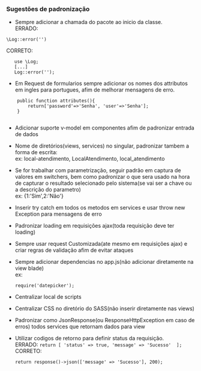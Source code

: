### Sugestões de padronização
- Sempre adicionar a chamada do pacote ao inicio da classe. \
 ERRADO: 
 ```
 \Log::error('')
 ```
 CORRETO:
 ```
	use \Log;
    [...]
	Log::error('');
```
- Em Request de formularios sempre adicionar os nomes dos attributos em ingles para portugues, afim de melhorar mensagens de erro.
```
	public function attributes(){
		return['password'=>'Senha', 'user'=>'Senha'];
	}
	
```
- Adicionar suporte v-model em componentes afim de padronizar entrada de dados

- Nome de diretórios(views, services) no singular, padronizar tambem a forma de escrita: \
ex: local-atendimento, LocalAtendimento, local_atendimento

- Se for trabalhar com parametrização, seguir padrão em captura de valores em switchers, bem como padronizar o que sera usado na hora de capturar o resultado selecionado pelo sistema(se vai ser a chave ou a descrição do parametro) \
ex: {1:'Sim',2:'Não'}

- Inserir try catch em todos os metodos em services e usar throw new Exception para mensagens de erro

- Padronizar loading em requisições ajax(toda requisição deve ter loading)

- Sempre usar request Customizada(ate mesmo em requisições ajax) e criar regras de validação afim de evitar ataques

- Sempre adicionar dependencias no app.js(não adicionar diretamente na view blade) \
ex: 
    ```
    require('datepicker');
    ```

- Centralizar local de scripts 

- Centralizar CSS no diretório do SASS(não inserir diretamente nas views)
- Padronizar como JsonResponse(ou ResponseHttpException em caso de erros) todos services que retornam dados para view
- Utilizar codigos de retorno para definir status da requisição. \
    ERRADO:
       ```
       return [
          'status' => true,
          'message' => 'Sucesso' 
        ];
        ```
    CORRETO:
    ```
    return response()->json(['message' => 'Sucesso'], 200);
    ```


